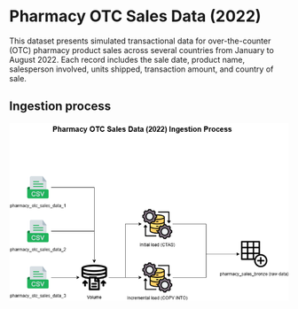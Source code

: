 # Pharmacy OTC Sales Data (2022)

This dataset presents simulated transactional data for over-the-counter (OTC) pharmacy product sales across several countries from January to August 2022.
Each record includes the sale date, product name, salesperson involved, units shipped, transaction amount, and country of sale.

## Ingestion process

![ingestion_process](0_assets/ingestion_process_diagram.png "Ingestion process")
